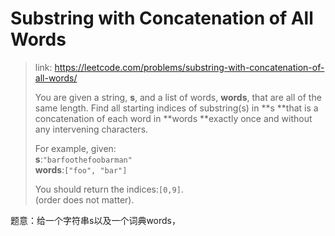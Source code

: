 # Substring with Concatenation of All Words

> link: https://leetcode.com/problems/substring-with-concatenation-of-all-words/
>
> You are given a string, **s**, and a list of words, **words**, that are all of the same length. Find all starting indices of substring\(s\) in **s **that is a concatenation of each word in **words **exactly once and without any intervening characters.
>
> For example, given:  
> **s**:`"barfoothefoobarman"`  
> **words**:`["foo", "bar"]`
>
> You should return the indices:`[0,9]`.  
> \(order does not matter\).

题意：给一个字符串s以及一个词典words，

